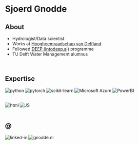 # Sjoerd Gnodde
## About
- Hydrologist/Data scientist
- Works at [Hoogheemraadschap van Delfland](https://www.hhdelfland.nl/)
- Followed [DEEP (intodeep.ai)](https://intodeep.ai/) programme
- TU Delft Water Management alumnus


<br>

## Expertise
[<img align="left" alt="python" src="https://img.shields.io/badge/Python-3776AB.svg?&style=for-the-badge&logo=python&logoColor=white" />](https://www.python.org/)

[<img align="left" alt="pytorch" src="https://img.shields.io/badge/PyTorch-EE4C2C.svg?&style=for-the-badge&logo=pytorch&logoColor=white" />](https://pytorch.org/)

[<img align="left" alt="scikit-learn" src="https://img.shields.io/badge/scikit--learn-F7931E.svg?&style=for-the-badge&logo=scikit-learn&logoColor=white" />](https://scikit-learn.org/)


[<img align="left" alt="Microsoft Azure" src="https://img.shields.io/badge/Microsoft-Azure-0078D4.svg?&style=for-the-badge&logo=microsoft-azure&logoColor=white?labelColor=5E5E5E" />](https://azure.microsoft.com/)

[<img align="left" alt="PowerBI" src="https://img.shields.io/badge/Power_BI-F2C811.svg?&style=for-the-badge&logo=powerbi&logoColor=black" />](https://powerbi.microsoft.com/)

<br>
<br>

[<img align="left" alt="html" src="https://img.shields.io/badge/HTML-23E34F26.svg?&style=for-the-badge&logo=HTML5&logoColor=white" />](https://en.wikipedia.org/wiki/HTML)
[<img align="left" alt="JS" src="https://img.shields.io/badge/JavaScript%20-F7DF1E.svg?&style=for-the-badge&logo=JavaScript&logoColor=black" />](https://en.wikipedia.org/wiki/JavaScript)

<br>
<br>

## @
[<img align="left" alt="linked-in" src="https://img.shields.io/badge/linkedin-%230077B5.svg?&style=for-the-badge&logo=linkedin&logoColor=white" />](https://www.linkedin.com/in/sjoerdgnodde)
[<img align="left" alt="gnodde.nl" src="https://img.shields.io/badge/gnodde.nl-%2312100E.svg?&style=for-the-badge&logo=HTML5&logoColor=white" />](http://gnodde.nl/index.html)


